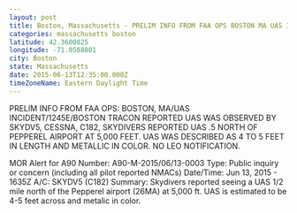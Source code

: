 ```yaml
---
layout: post
title: Boston, Massachusetts - PRELIM INFO FROM FAA OPS BOSTON MA UAS INCIDENT 1245E BOSTON TRACON REPORTED UAS WAS
categories: massachusetts boston
latitude: 42.3600825
longitude: -71.0588801
city: Boston
state: Massachusetts
date: 2015-06-13T12:35:00.000Z
timeZoneName: Eastern Daylight Time
---
```


PRELIM INFO FROM FAA OPS: BOSTON, MA/UAS INCIDENT/1245E/BOSTON TRACON REPORTED UAS WAS OBSERVED BY SKYDV5, CESSNA, C182, SKYDIVERS REPORTED UAS .5  NORTH OF PEPPEREL AIRPORT AT 5,000 FEET. UAS WAS DESCRIBED AS 4 TO 5 FEET IN LENGTH AND METALLIC IN COLOR. NO LEO NOTIFICATION.

MOR Alert for A90
Number: A90-M-2015/06/13-0003
Type: Public inquiry or concern (including all pilot reported NMACs)
Date/Time: Jun 13, 2015 - 1635Z
A/C: SKYDV5 (C182)
Summary: Skydivers reported seeing a UAS 1/2 mile north of the Pepperel airport (26MA) at 5,000 ft. UAS is estimated to be 4-5 feet across and metalic in color. 